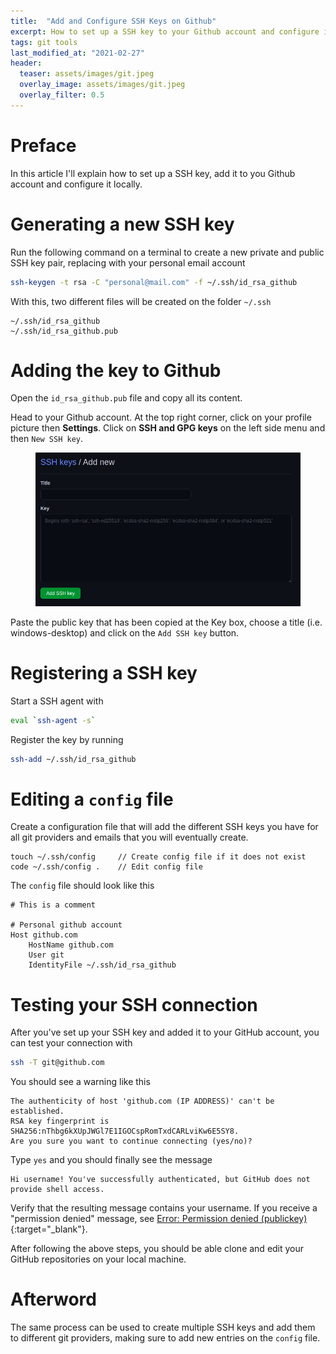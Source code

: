 ```yaml
---
title:  "Add and Configure SSH Keys on Github"
excerpt: How to set up a SSH key to your Github account and configure it locally.
tags: git tools
last_modified_at: "2021-02-27"
header:
  teaser: assets/images/git.jpeg
  overlay_image: assets/images/git.jpeg
  overlay_filter: 0.5
---
```


# Preface
In this article I'll explain how to set up a SSH key, add it to you Github account and configure it locally.

# Generating a new SSH key
Run the following command on a terminal to create a new private and public SSH key pair, replacing with your personal email account

```bash
ssh-keygen -t rsa -C "personal@mail.com" -f ~/.ssh/id_rsa_github
```

With this, two different files will be created on the folder ```~/.ssh```

```
~/.ssh/id_rsa_github
~/.ssh/id_rsa_github.pub
```

# Adding the key to Github
Open the ```id_rsa_github.pub``` file and copy all its content.

Head to your Github account. At the top right corner, click on your profile picture then **Settings**. Click on **SSH and GPG keys** on the left side menu and then ```New SSH key```.

<figure>
    <a href="/assets/images/ssh-key.png"><img src="/assets/images/ssh-key.png"></a>
</figure>

Paste the public key that has been copied at the Key box, choose a title (i.e. windows-desktop) and click on the ```Add SSH key``` button.

# Registering a SSH key
Start a SSH agent with

```bash
eval `ssh-agent -s`
```

Register the key by running

```bash
ssh-add ~/.ssh/id_rsa_github
```

# Editing a ```config``` file
Create a configuration file that will add the different SSH keys you have for all git providers and emails that you will eventually create.

```
touch ~/.ssh/config     // Create config file if it does not exist
code ~/.ssh/config .    // Edit config file
```

The ```config``` file should look like this

```
# This is a comment

# Personal github account
Host github.com
    HostName github.com
    User git
    IdentityFile ~/.ssh/id_rsa_github
```

# Testing your SSH connection
After you've set up your SSH key and added it to your GitHub account, you can test your connection with

```bash
ssh -T git@github.com
```
You should see a warning like this

```
The authenticity of host 'github.com (IP ADDRESS)' can't be established.
RSA key fingerprint is SHA256:nThbg6kXUpJWGl7E1IGOCspRomTxdCARLviKw6E5SY8.
Are you sure you want to continue connecting (yes/no)?
```

Type ```yes``` and you should finally see the message

```
Hi username! You've successfully authenticated, but GitHub does not provide shell access.
```

Verify that the resulting message contains your username. If you receive a "permission denied" message, see [Error: Permission denied (publickey)](https://docs.github.com/en/github/authenticating-to-github/error-permission-denied-publickey){:target="_blank"}.

After following the above steps, you should be able clone and edit your GitHub repositories on your local machine.

# Afterword
The same process can be used to create multiple SSH keys and add them to different git providers, making sure to add new entries on the ```config``` file.
